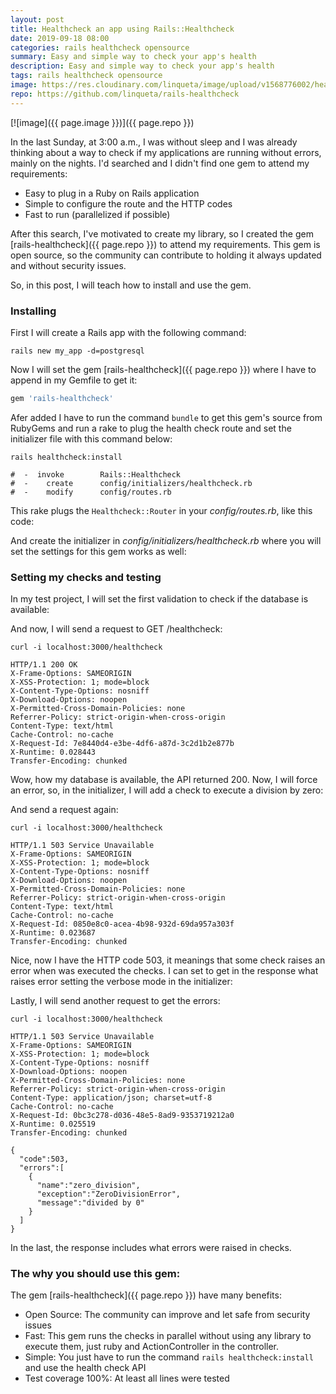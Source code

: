 ```yaml
---
layout: post
title: Healthcheck an app using Rails::Healthcheck
date: 2019-09-18 08:00
categories: rails healthcheck opensource
summary: Easy and simple way to check your app's health
description: Easy and simple way to check your app's health
tags: rails healthcheck opensource
image: https://res.cloudinary.com/linqueta/image/upload/v1568776002/healthcheck_ypelrf.png
repo: https://github.com/linqueta/rails-healthcheck
---
```


[![image]({{ page.image }})]({{ page.repo }})

In the last Sunday, at 3:00 a.m., I was without sleep and I was already thinking about a way to check if my applications are running without errors, mainly on the nights. I'd searched and I didn't find one gem to attend my requirements:
  - Easy to plug in a Ruby on Rails application
  - Simple to configure the route and the HTTP codes
  - Fast to run (parallelized if possible)

After this search, I've motivated to create my library, so I created the gem [rails-healthcheck]({{ page.repo }}) to attend my requirements. This gem is open source, so the community can contribute to holding it always updated and without security issues.

So, in this post, I will teach how to install and use the gem.

### Installing

First I will create a Rails app with the following command:

```
rails new my_app -d=postgresql
```

Now I will set the gem [rails-healthcheck]({{ page.repo }}) where I have to append in my Gemfile to get it:

```ruby
gem 'rails-healthcheck'
```

Afer added I have to run the command `bundle` to get this gem's source from RubyGems and run a rake to plug the health check route and set the initializer file with this command below:

```
rails healthcheck:install

#  -  invoke        Rails::Healthcheck
#  -    create      config/initializers/healthcheck.rb
#  -    modify      config/routes.rb
```

This rake plugs the `Healthcheck::Router` in your _config/routes.rb_, like this code:

<script src="https://gist.github.com/linqueta/a7f4bac49a6c2472152440c2a0133909.js"></script>

And create the initializer in _config/initializers/healthcheck.rb_ where you will set the settings for this gem works as well:

<script src="https://gist.github.com/linqueta/58dae0bdcdfe5efa95933197f645a669.js"></script>

### Setting my checks and testing

In my test project, I will set the first validation to check if the database is available:

<script src="https://gist.github.com/linqueta/ac6fa89b926a14f75b30c113be71c94f.js"></script>

And now, I will send a request to GET /healthcheck:

```
curl -i localhost:3000/healthcheck

HTTP/1.1 200 OK
X-Frame-Options: SAMEORIGIN
X-XSS-Protection: 1; mode=block
X-Content-Type-Options: nosniff
X-Download-Options: noopen
X-Permitted-Cross-Domain-Policies: none
Referrer-Policy: strict-origin-when-cross-origin
Content-Type: text/html
Cache-Control: no-cache
X-Request-Id: 7e8440d4-e3be-4df6-a87d-3c2d1b2e877b
X-Runtime: 0.028443
Transfer-Encoding: chunked
```

Wow, how my database is available, the API returned 200. Now, I will force an error, so, in the initializer, I will add a check to execute a division by zero:

<script src="https://gist.github.com/linqueta/7e5292c594ec217ef88e2bd80912e7ac.js"></script>

And send a request again:

```
curl -i localhost:3000/healthcheck

HTTP/1.1 503 Service Unavailable
X-Frame-Options: SAMEORIGIN
X-XSS-Protection: 1; mode=block
X-Content-Type-Options: nosniff
X-Download-Options: noopen
X-Permitted-Cross-Domain-Policies: none
Referrer-Policy: strict-origin-when-cross-origin
Content-Type: text/html
Cache-Control: no-cache
X-Request-Id: 0850e8c0-acea-4b98-932d-69da957a303f
X-Runtime: 0.023687
Transfer-Encoding: chunked
```

Nice, now I have the HTTP code 503, it meanings that some check raises an error when was executed the checks. I can set to get in the response what raises error setting the verbose mode in the initializer:

<script src="https://gist.github.com/linqueta/8e0cc31ffad658f0d7e5d156765debf3.js"></script>

Lastly, I will send another request to get the errors:

```
curl -i localhost:3000/healthcheck

HTTP/1.1 503 Service Unavailable
X-Frame-Options: SAMEORIGIN
X-XSS-Protection: 1; mode=block
X-Content-Type-Options: nosniff
X-Download-Options: noopen
X-Permitted-Cross-Domain-Policies: none
Referrer-Policy: strict-origin-when-cross-origin
Content-Type: application/json; charset=utf-8
Cache-Control: no-cache
X-Request-Id: 0bc3c278-d036-48e5-8ad9-9353719212a0
X-Runtime: 0.025519
Transfer-Encoding: chunked

{
  "code":503,
  "errors":[
    {
      "name":"zero_division",
      "exception":"ZeroDivisionError",
      "message":"divided by 0"
    }
  ]
}
```

In the last, the response includes what errors were raised in checks.

### The why you should use this gem:

The gem [rails-healthcheck]({{ page.repo }}) have many benefits:
  - Open Source: The community can improve and let safe from security issues
  - Fast: This gem runs the checks in parallel without using any library to execute them, just ruby and ActionController in the controller.
  - Simple: You just have to run the command `rails healthcheck:install` and use the health check API
  - Test coverage 100%: At least all lines were tested

<style>
a:hover{
  background-image: none
}
</style>